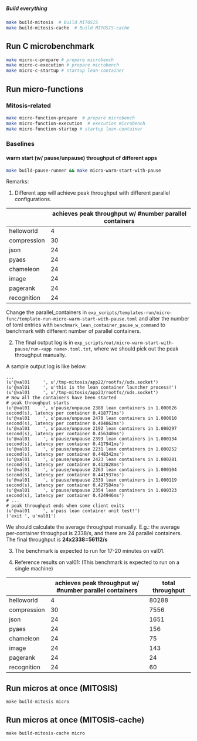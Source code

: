 ##### Build everything

```sh
make build-mitosis  # Build MITOSIS
make build-mitosis-cache  # Build MITOSIS-cache
```

## Run C microbenchmark

```sh
make micro-c-prepare # prepare microbench 
make micro-c-execution # prepare microbench
make micro-c-startup # startup lean-container

```

## Run micro-functions

### Mitosis-related

```sh
make micro-function-prepare  # prepare microbench
make micro-function-execution  # execution microbench
make micro-function-startup # startup lean-container
```

### Baselines

#### warm start (w/ pause/unpause) throughput of different apps

```sh
make build-pause-runner && make micro-warm-start-with-pause
```

Remarks:

1. Different app will achieve peak throughput with different parallel configurations.

|             | achieves peak throughput w/ #number parallel containers |
|-------------|---------------------------------------------------------|
| helloworld  | 4                                                       |
| compression | 30                                                      |
| json        | 24                                                      |
| pyaes       | 24                                                      |
| chameleon   | 24                                                      |
| image       | 24                                                      |
| pagerank    | 24                                                      |
| recognition | 24                                                      |

Change the parallel_containers in `exp_scripts/templates-run/micro-func/template-run-micro-warm-start-with-pause.toml` and alter
the number of toml entries with `benchmark_lean_container_pause_w_command` to benchmark with different number of parallel containers.

2. The final output log is in `exp_scripts/out/micro-warm-start-with-pause/run-<app name>.toml.txt`, where we should pick out the peak throughput
manually.

A sample output log is like below.

```plain
...
(u'@val01     ', u'/tmp-mitosis/app22/rootfs//uds.socket')
(u'@val01     ', u'this is the lean container launcher process!')
(u'@val01     ', u'/tmp-mitosis/app23/rootfs//uds.socket')
# Now all the containers have been started
# peak throughput starts
(u'@val01     ', u'pause/unpause 2388 lean containers in 1.000026 second(s), latency per container 0.418771ms')
(u'@val01     ', u'pause/unpause 2470 lean containers in 1.000010 second(s), latency per container 0.404862ms')
(u'@val01     ', u'pause/unpause 2192 lean containers in 1.000297 second(s), latency per container 0.456340ms')
(u'@val01     ', u'pause/unpause 2393 lean containers in 1.000134 second(s), latency per container 0.417941ms')
(u'@val01     ', u'pause/unpause 2231 lean containers in 1.000252 second(s), latency per container 0.448342ms')
(u'@val01     ', u'pause/unpause 2423 lean containers in 1.000281 second(s), latency per container 0.412828ms')
(u'@val01     ', u'pause/unpause 2263 lean containers in 1.000104 second(s), latency per container 0.441937ms')
(u'@val01     ', u'pause/unpause 2339 lean containers in 1.000119 second(s), latency per container 0.427584ms')
(u'@val01     ', u'pause/unpause 2354 lean containers in 1.000323 second(s), latency per container 0.424946ms')
# ...
# peak throughput ends when some client exits
(u'@val01     ', u'pass lean container unit test!')
('exit ', u'val01')
```

We should calculate the average throughput manually. E.g.: the average per-container throughput is 2338/s, and
there are 24 parallel containers. The final throughput is **24x2338=56112/s**

3. The benchmark is expected to run for 17-20 minutes on val01.

4. Reference results on val01: (This benchmark is expected to run on a single machine)

|             | achieves peak throughput w/ #number parallel containers | total throughput |
|-------------|---------------------------------------------------------|------------------|
| helloworld  | 4                                                       | 80288            |
| compression | 30                                                      | 7556             |
| json        | 24                                                      | 1651             |
| pyaes       | 24                                                      | 156              |
| chameleon   | 24                                                      | 75               |
| image       | 24                                                      | 143              |
| pagerank    | 24                                                      | 24               |
| recognition | 24                                                      | 60               |

## Run micros at once (MITOSIS)

```shell
make build-mitosis micro
```

## Run micros at once (MITOSIS-cache)

```shell
make build-mitosis-cache micro
```
